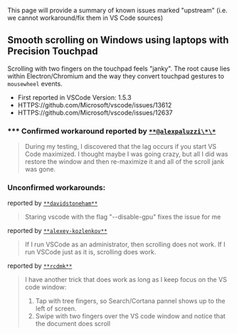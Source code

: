 This page will provide a summary of known issues marked "upstream" (i.e. we
cannot workaround/fix them in VS Code sources)

## Smooth scrolling on Windows using laptops with Precision Touchpad

Scrolling with two fingers on the touchpad feels "janky". The root cause lies
within Electron/Chromium and the way they convert touchpad gestures to
`mousewheel` events.

-   First reported in VSCode Version: 1.5.3
-   HTTPS://github.com/Microsoft/vscode/issues/13612
-   HTTPS://github.com/Microsoft/vscode/issues/12637

### **\* Confirmed workaround reported by [`**@alexpaluzzi\*\*`](HTTPS://github.com/Microsoft/vscode/issues/13612#issuecomment-263730443)

> During my testing, I discovered that the lag occurs if you start VS Code
> maximized. I thought maybe I was going crazy, but all I did was restore the
> window and then re-maximize it and all of the scroll jank was gone.

### Unconfirmed workarounds:

reported by
[`**davidstoneham**`](HTTPS://github.com/Microsoft/vscode/issues/14716#issuecomment-293120446)

> Staring vscode with the flag "--disable-gpu" fixes the issue for me

reported by
[`**alexey-kozlenkov**`](HTTPS://github.com/Microsoft/vscode/issues/12637#issuecomment-269189242)

> If I run VSCode as an administrator, then scrolling does not work. If I run
> VSCode just as it is, scrolling does work.

reported by
[`**rcdmk**`](HTTPS://github.com/Microsoft/vscode/issues/12637#issuecomment-277464550)

> I have another trick that does work as long as I keep focus on the VS code
> window:
>
> 1. Tap with tree fingers, so Search/Cortana pannel shows up to the left of
>    screen.
> 2. Swipe with two fingers over the VS code window and notice that the document
>    does scroll
